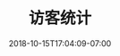 ---
title: "访客统计"
date: 2018-10-15T17:04:09-07:00
draft: false
disableComments: true
type: "analytics"
---